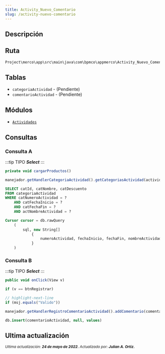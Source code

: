 ```yaml
---
title: Activity_Nuevo_Comentario
slug: /activity-nuevo-comentario
---
```


## Descripción

## Ruta

```js
Project\merco\app\src\main\java\com\bpmco\appmerco\Activity_Nuevo_Comentario.java
```

## Tablas

- ```categoriaActividad``` - (Pendiente)
- ```comentarioActividad``` - (Pendiente)

## Módulos

- [```Actividades```](../modules/modulo-40.md)

## Consultas

### Consulta A

:::tip TIPO
***Select***
:::

```js title="Método desde donde se invoca"
private void cargarProductos()
```

```js title="Método"
manejador.getHandlerCategoriaActividad().getCategoriasActividad(actividad.getActNumeroActividad(), actividad.getActFechaInicio(), actividad.getActFechaFin(), actividad.getActNombre())
```

```sql title="Query"
SELECT catId, catNombre, catDescuento 
FROM categoriaActividad
WHERE catNumeroActividad = ? 
    AND catFechaInicio = ? 
    AND catFechaFin = ? 
    AND actNombreActividad = ?

Cursor cursor = db.rawQuery
    (
        sql, new String[]
            {
                numeroActividad, fechaInicio, fechaFin, nombreActividad
            }
    )
```

### Consulta B

:::tip TIPO
***Select***
:::

```js title="Método desde donde se invoca"
public void onClick(View v)
```

```js title="Condiciones"
if (v == btnRegistrar)

// highlight-next-line
if (msj.equals("Valido"))
```

```js title="Método"
manejador.getHandlerRegistroComentarioActividad().addComentario(comentario)
```

```sql title="Query"
db.insert(comentarioActividad, null, values)
```

## Ultima actualización

<div class='ultima-actualizacion'> 
    <small> 
        <i> Ultima actualización: <b> 24 de mayo de 2022.</b> </i> 
    </small> 
    <small> 
        <i> Actualizado por: <b> Julian A. Ortiz.</b> </i> 
    </small> 
</div>
